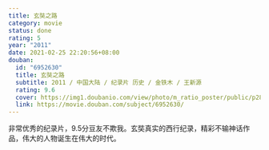 ```yaml
---
title: 玄奘之路
category: movie
status: done
rating: 5
year: "2011"
date: 2021-02-25 22:20:56+08:00
douban:
  id: "6952630"
  title: 玄奘之路
  subtitle: 2011 / 中国大陆 / 纪录片 历史 / 金铁木 / 王新源
  rating: 9.6
  cover: https://img1.doubanio.com/view/photo/m_ratio_poster/public/p2879655940.jpg
  link: https://movie.douban.com/subject/6952630/
---
```


非常优秀的纪录片，9.5分豆友不欺我。玄奘真实的西行纪录，精彩不输神话作品，伟大的人物诞生在伟大的时代。
